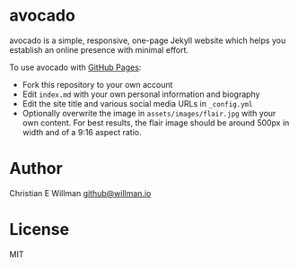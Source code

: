 # avocado

avocado is a simple, responsive, one-page Jekyll website which helps you establish an
online presence with minimal effort.

To use avocado with [GitHub Pages](https://pages.github.com/):

- Fork this repository to your own account
- Edit `index.md` with your own personal information and biography
- Edit the site title and various social media URLs in `_config.yml`
- Optionally overwrite the image in `assets/images/flair.jpg` with your own content.
  For best results, the flair image should be around 500px in width and of a 9:16 aspect
  ratio.

# Author
Christian E Willman <github@willman.io>

# License
MIT
